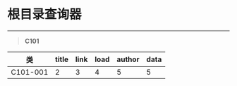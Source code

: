 # 根目录查询器

---
> **C101**

| 类 | title |  link | load | author | data |
| :--: | :-- | :-- | :-- | :-- | :-- |
| C101-001 | 2 | 3 | 4 | 5 | 5 |
